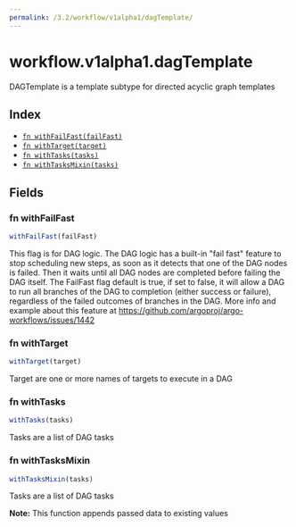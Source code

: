 ```yaml
---
permalink: /3.2/workflow/v1alpha1/dagTemplate/
---
```


# workflow.v1alpha1.dagTemplate

DAGTemplate is a template subtype for directed acyclic graph templates

## Index

* [`fn withFailFast(failFast)`](#fn-withfailfast)
* [`fn withTarget(target)`](#fn-withtarget)
* [`fn withTasks(tasks)`](#fn-withtasks)
* [`fn withTasksMixin(tasks)`](#fn-withtasksmixin)

## Fields

### fn withFailFast

```ts
withFailFast(failFast)
```

This flag is for DAG logic. The DAG logic has a built-in "fail fast" feature to stop scheduling new steps, as soon as it detects that one of the DAG nodes is failed. Then it waits until all DAG nodes are completed before failing the DAG itself. The FailFast flag default is true,  if set to false, it will allow a DAG to run all branches of the DAG to completion (either success or failure), regardless of the failed outcomes of branches in the DAG. More info and example about this feature at https://github.com/argoproj/argo-workflows/issues/1442

### fn withTarget

```ts
withTarget(target)
```

Target are one or more names of targets to execute in a DAG

### fn withTasks

```ts
withTasks(tasks)
```

Tasks are a list of DAG tasks

### fn withTasksMixin

```ts
withTasksMixin(tasks)
```

Tasks are a list of DAG tasks

**Note:** This function appends passed data to existing values